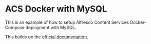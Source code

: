 # ACS Docker with MySQL

This is an example of how to setup Alfresco Content Services Docker-Compose deployment with MySQL.

This builds on the [official documentation](https://docs.alfresco.com/content-services/latest/config/databases/#mysql-and-mariadb).

